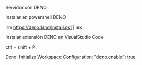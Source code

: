 Servidor con DENO

Instalar en powershell DENO

irm https://deno.land/install.ps1 | iex

Instalar extensión DENO en VisualStudio Code

ctrl + shift + P :

Deno: Initialize Workspace Configuration:
    "deno.enable": true,




